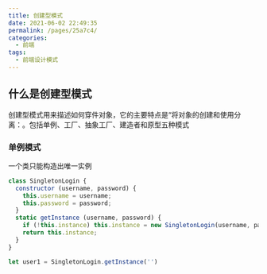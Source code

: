 ```yaml
---
title: 创建型模式
date: 2021-06-02 22:49:35
permalink: /pages/25a7c4/
categories:
  - 前端
tags:
  - 前端设计模式
---
```

## 什么是创建型模式
创建型模式用来描述如何穿件对象，它的主要特点是“将对象的创建和使用分离：。包括单例、工厂、抽象工厂、建造者和原型五种模式

### 单例模式
一个类只能构造出唯一实例
```js
class SingletonLogin {
  constructor (username, password) {
    this.username = username;
    this.password = password;
  }
  static getInstance (username, password) {
    if (!this.instance) this.instance = new SingletonLogin(username, password);
    return this.instance;
  }
}

let user1 = SingletonLogin.getInstance('')
```